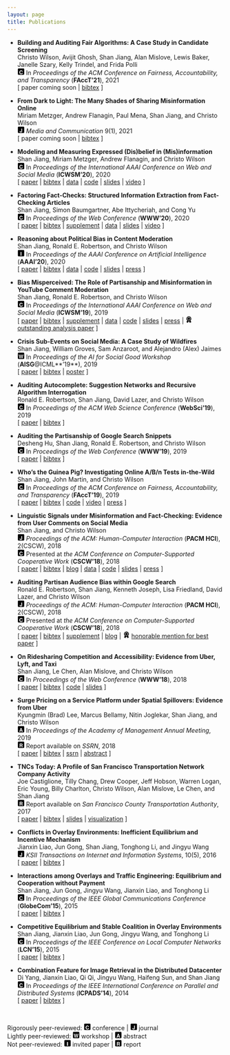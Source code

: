 ```yaml
---
layout: page
title: Publications
---
```

* **Building and Auditing Fair Algorithms: A Case Study in Candidate Screening**  
Christo Wilson, Avijit Ghosh, Shan Jiang, Alan Mislove, Lewis Baker, Janelle Szary, Kelly Trindel, and Frida Polli  
<img src="../images/letters/c.svg" width="16"> In *Proceedings of the ACM Conference on Fairness, Accountability, and Transparency* (**FAccT’21**), 2021  
\[ paper coming soon \| [bibtex](facct21_bib.txt) \] <!-- acceptance rate: 82/328=25.0% -->

* **From Dark to Light: The Many Shades of Sharing Misinformation Online**  
Miriam Metzger, Andrew Flanagin, Paul Mena, Shan Jiang, and Christo Wilson  
<img src="../images/letters/j.svg" width="16"> *Media and Communication* 9(1), 2021  
\[ paper coming soon \| [bibtex](mac21_bib.txt) \]

* **Modeling and Measuring Expressed (Dis)belief in (Mis)information**  
Shan Jiang, Miriam Metzger, Andrew Flanagin, and Christo Wilson  
<img src="../images/letters/c.svg" width="16"> In *Proceedings of the International AAAI Conference on Web and Social Media* (**ICWSM’20**), 2020  
\[ [paper](icwsm20_paper.pdf) \| [bibtex](icwsm20_bib.txt) \| [data](../resources/#misinformation) \| [code](https://github.com/printfoo/misinfo-cscw2018-icwsm2020) \| [slides](icwsm20_slides.pdf) \| [video](https://youtu.be/ZHY1hzJ_F9o) \] <!-- acceptance rate: 33/195=16.9% -->

* **Factoring Fact-Checks: Structured Information Extraction from Fact-Checking Articles**  
Shan Jiang, Simon Baumgartner, Abe Ittycheriah, and Cong Yu  
<img src="../images/letters/c.svg" width="16"> In *Proceedings of the Web Conference* (**WWW’20**), 2020  
\[ [paper](www20_paper.pdf) \| [bibtex](www20_bib.txt) \| [supplement](www20_supplement.pdf) \| [data](../resources/#fact-checks) \| [slides](www20_slides.pdf) \| [video](https://youtu.be/9Kp9GdItRjs) \] <!-- acceptance rate: 217/1,129=19.2% -->

* **Reasoning about Political Bias in Content Moderation**  
Shan Jiang, Ronald E. Robertson, and Christo Wilson  
<img src="../images/letters/i.svg" width="16"> In *Proceedings of the AAAI Conference on Artificial Intelligence* (**AAAI’20**), 2020  
\[ [paper](aaai20_paper.pdf) \| [bibtex](aaai20_bib.txt) \| [data](../resources/#content-moderation) \| [code](https://github.com/printfoo/moderation-icwsm2019-aaai2020) \| [slides](aaai20_slides.pdf) \| [press](https://arstechnica.com/science/2020/02/researchers-have-already-tested-googles-algorithms-for-political-bias) \] <!-- invited to sister conference track: 16/16=100% -->

* **Bias Misperceived: The Role of Partisanship and Misinformation in YouTube Comment Moderation**  
Shan Jiang, Ronald E. Robertson, and Christo Wilson  
<img src="../images/letters/c.svg" width="16"> In *Proceedings of the International AAAI Conference on Web and Social Media* (**ICWSM’19**), 2019    
\[ [paper](icwsm19_paper.pdf) \| [bibtex](icwsm19_bib.txt) \| [supplement](icwsm19_supplement.pdf) \| [data](../resources/#content-moderation) \| [code](https://github.com/printfoo/moderation-icwsm2019-aaai2020) \| [slides](icwsm19_slides.pdf)  \| [press](https://arstechnica.com/science/2020/02/researchers-have-already-tested-googles-algorithms-for-political-bias) \| <img src="../images/icons/medal.svg" width="16"> [outstanding analysis paper](https://twitter.com/cerenbudak/status/1138852430928646145)<!-- 1/238=0.4% --> \] <!-- acceptance rate: 51/238=21.4% -->  

* **Crisis Sub-Events on Social Media: A Case Study of Wildfires**  
Shan Jiang, William Groves, Sam Anzaroot, and Alejandro (Alex) Jaimes  
<img src="../images/letters/w.svg" width="16"> In *Proceedings of the AI for Social Good Workshop* (**AISG**@ICML**’19**), 2019  
\[ [paper](aisg19_paper.pdf) \| [bibtex](aisg19_bib.txt) \| [poster](aisg19_poster.pdf) \] <!-- oral presentation rate: 10/57=17.5% -->

* **Auditing Autocomplete: Suggestion Networks and Recursive Algorithm Interrogation**  
Ronald E. Robertson, Shan Jiang, David Lazer, and Christo Wilson  
<img src="../images/letters/c.svg" width="16"> In *Proceedings of the ACM Web Science Conference* (**WebSci’19**), 2019  
\[ [paper](websci19_paper.pdf) \| [bibtex](websci19_bib.txt) \] <!-- acceptance rate: 31/130=23.8% --> 

* **Auditing the Partisanship of Google Search Snippets**  
Desheng Hu, Shan Jiang, Ronald E. Robertson, and Christo Wilson  
<img src="../images/letters/c.svg" width="16"> In *Proceedings of the Web Conference* (**WWW’19**), 2019  
\[ [paper](www19_paper.pdf) \| [bibtex](www19_bib.txt) \] <!-- acceptance rate: 225/1,247=18.0% -->

* **Who’s the Guinea Pig? Investigating Online A/B/n Tests in-the-Wild**  
Shan Jiang, John Martin, and Christo Wilson  
<img src="../images/letters/c.svg" width="16"> In *Proceedings of the ACM Conference on Fairness, Accountability, and Transparency* (**FAccT’19**), 2019  
\[ [paper](facct19_paper.pdf) \| [bibtex](facct19_bib.txt) \| [code](https://github.com/printfoo/abtest-facct2019) \| [video](https://youtu.be/ZxknxkHiIkM) \| [press](https://www.fastcompany.com/90306916/were-all-being-manipulated-by-a-b-testing-all-the-time) \] <!-- acceptance rate: 39/162=24.1% -->

* **Linguistic Signals under Misinformation and Fact-Checking: Evidence from User Comments on Social Media**  
Shan Jiang, and Christo Wilson  
<img src="../images/letters/j.svg" width="16"> *Proceedings of the ACM: Human-Computer Interaction* (**PACM HCI**), 2(CSCW), 2018  
<img src="../images/letters/c.svg" width="16"> Presented at *the ACM Conference on Computer-Supported Cooperative Work* (**CSCW’18**), 2018  
\[ [paper](cscw18a_paper.pdf) \| [bibtex](cscw18a_bib.txt) \| [blog](https://medium.com/acm-cscw/people-get-touchy-about-misinformation-and-about-the-truth-too-9930563d96d8) \| [data](../resources/#misinformation) \| [code](https://github.com/printfoo/misinfo-cscw2018-icwsm2020) \| [slides](cscw18a_slides.pdf) \| [press](https://hopenothate.com/2018/10/21/extremism-is-on-the-ballot) \] <!-- acceptance rate: 185/722=25.6% -->

* **Auditing Partisan Audience Bias within Google Search**  
Ronald E. Robertson, Shan Jiang, Kenneth Joseph, Lisa Friedland, David Lazer, and Christo Wilson  
<img src="../images/letters/j.svg" width="16"> *Proceedings of the ACM: Human-Computer Interaction* (**PACM HCI**), 2(CSCW), 2018  
<img src="../images/letters/c.svg" width="16"> Presented at *the ACM Conference on Computer-Supported Cooperative Work* (**CSCW’18**), 2018    
\[ [paper](cscw18b_paper.pdf) \| [bibtex](cscw18b_bib.txt) \| [supplement](cscw18b_supplement.pdf) \| [blog](https://medium.com/acm-cscw/is-it-the-algorithms-or-us-96d966aebbdb) \| <img src="../images/icons/medal.svg" width="16"> [honorable mention for best paper](https://medium.com/acm-cscw/announcing-the-best-of-cscw-2018-b98cb91e0f61)<!-- : 30/1,106=2.7% --> \] <!-- acceptance rate: 185/722=25.6% -->  

* **On Ridesharing Competition and Accessibility: Evidence from Uber, Lyft, and Taxi**  
Shan Jiang, Le Chen, Alan Mislove, and Christo Wilson  
<img src="../images/letters/c.svg" width="16"> In *Proceedings of the Web Conference* (**WWW’18**), 2018  
\[ [paper](www18_paper.pdf) \| [bibtex](www18_bib.txt) \| [code](https://github.com/printfoo/ridesharing-www2018) \| [slides](www18_slides.pdf) \] <!-- acceptance rate: 171/1,155=14.8% -->

* **Surge Pricing on a Service Platform under Spatial Spillovers: Evidence from Uber**  
Kyungmin (Brad) Lee, Marcus Bellamy, Nitin Joglekar, Shan Jiang, and Christo Wilson  
<img src="../images/letters/a.svg" width="16"> In *Proceedings of the Academy of Management Annual Meeting*, 2019  
<img src="../images/letters/r.svg" width="16"> Report available on *SSRN*, 2018  
\[ [paper](ssrn18_paper.pdf) \| [bibtex](ssrn18_bib.txt) \| [ssrn](https://ssrn.com/abstract=3261811) \| [abstract](https://journals.aom.org/doi/abs/10.5465/AMBPP.2019.16279abstract) \]

* **TNCs Today: A Profile of San Francisco Transportation Network Company Activity**  
Joe Castiglione, Tilly Chang, Drew Cooper, Jeff Hobson, Warren Logan, Eric Young, Billy Charlton, Christo Wilson, Alan Mislove, Le Chen, and Shan Jiang  
<img src="../images/letters/r.svg" width="16"> Report available on *San Francisco County Transportation Authority*, 2017  
\[ [paper](sfcta17_paper.pdf) \| [bibtex](sfcta17_bib.txt) \| [slides](sfcta17_slides.pdf) \| [visualization](https://tncstoday.sfcta.org) \]

* **Conflicts in Overlay Environments: Inefficient Equilibrium and Incentive Mechanism**  
Jianxin Liao, Jun Gong, Shan Jiang, Tonghong Li, and Jingyu Wang  
<img src="../images/letters/j.svg" width="16"> *KSII Transactions on Internet and Information Systems*, 10(5), 2016  
\[ [paper](tiis16_paper.pdf) \| [bibtex](tiis16_bib.txt) \]

* **Interactions among Overlays and Traffic Engineering: Equilibrium and Cooperation without Payment**  
Shan Jiang, Jun Gong, Jingyu Wang, Jianxin Liao, and Tonghong Li  
<img src="../images/letters/c.svg" width="16"> In *Proceedings of the IEEE Global Communications Conference* (**GlobeCom’15**), 2015  
\[ [paper](globecom15_paper.pdf) \| [bibtex](globecom15_bib.txt) \] <!-- acceptance rate: 915/2,614=35.0% -->

* **Competitive Equilibrium and Stable Coalition in Overlay Environments**  
Shan Jiang, Jianxin Liao, Jun Gong, Jingyu Wang, and Tonghong Li  
<img src="../images/letters/c.svg" width="16"> In *Proceedings of the IEEE Conference on Local Computer Networks* (**LCN’15**), 2015  
\[ [paper](lcn15_paper.pdf) \| [bibtex](lcn15_bib.txt) \] <!-- acceptance rate: 44/145=30.3% -->

* **Combination Feature for Image Retrieval in the Distributed Datacenter**   
Di Yang, Jianxin Liao, Qi Qi, Jingyu Wang, Haifeng Sun, and Shan Jiang  
<img src="../images/letters/c.svg" width="16"> In *Proceedings of the IEEE International Conference on Parallel and Distributed Systems* (**ICPADS’14**), 2014  
\[ [paper](icpads14_paper.pdf) \| [bibtex](icpads14_bib.txt) \] <!-- acceptance rate: 96/322=29.8% -->

&nbsp;  
<p class="footnote">
Rigorously peer-reviewed: <img src="../images/letters/c.svg" width="16"> conference | <img src="../images/letters/j.svg" width="16"> journal
<br>
Lightly peer-reviewed: <img src="../images/letters/w.svg" width="16"> workshop | <img src="../images/letters/a.svg" width="16"> abstract
<br>
Not peer-reviewed: <img src="../images/letters/i.svg" width="16"> invited paper | <img src="../images/letters/r.svg" width="16"> report
</p>
